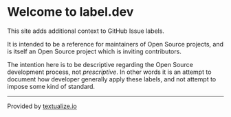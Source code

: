 # Welcome to label.dev

This site adds additional context to GitHub Issue labels.

It is intended to be a reference for maintainers of Open Source projects, and is itself an Open Source project which is inviting contributors.

The intention here is to be descriptive regarding the Open Source development process, not *prescriptive*.
In other words it is an attempt to document how developer generally apply these labels, and not attempt to impose some kind of standard.

--- 

Provided by [textualize.io](https://www.textualize.io)
